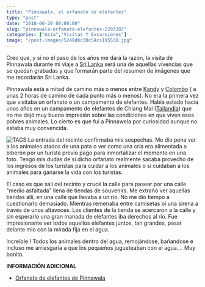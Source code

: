 ```yaml
---
title: "Pinnawala, el orfanato de elefantes"
type: "post"
date: "2018-06-20 00:00:00"
slug: "pinnawala-orfanato-elefantes-2293287"
categories: ["Asia","Visitas Y Excursiones"]
image: "/post-images/5249dbc30c54cs195538.jpg"
---
```


Creo que, y si no el paso de los años me dará la razón, la visita de Pinnawala durante mi viaje a [Sri Lanka](http://www.missviajes.com/sri-lanka-pais-eterna-sonrisa-2272853/) será una de aquellas vivencias que se quedan grabadas y que formarán parte del resumen de imágenes que me recordarán Sri Lanka.  
  
Pinnawala está a mitad de camino más o menos entre [Kandy](http://www.missviajes.com/kandy-festival-perahera-2280195/) y [Colombo](http://www.missviajes.com/colombo-capital-sri-lanka-2291054/) ( a unas 2 horas de camino de cada punto más o menos). No era la primera vez que visitaba un orfanato o un campamento de elefantes. Había estado hacía unos años en un campamento de elefantes de Chiang Mai ([Tailandia](http://www.missviajes.com/tailandia-ideal-viajar-ninos-2178570)) que no me dejó muy buena impresión sobre las condiciones en que viven esos pobres animales. Lo cierto es que fui a Pinnawela por curiosidad aunque no estaba muy convencida.  
  
![ TAGS:](/post-images/5249dbc30c54cs195538.jpg "by missviajes")La entrada del recinto confirmaba mis sospechas. Me dio pena ver a los animales atados de una pata o ver como una cría era alimentada a biberón por un turista previo pago para inmortalizar el momento en una foto. Tengo mis dudas de si dicho orfanato realmente sacaba provecho de los ingresos de los turistas para cuidar a los animales o si cuidaban a los animales para ganarse la vida con los turistas.  
  
El caso es que salí del recinto y crucé la calle para pasear por una calle "medio asfaltada" llena de tiendas de souvenirs. Me extrañó ver aquellas tiendas allí, en una calle que llevaba a un río. No me dio tiempo a cuestionarlo demasiado. Mientras remenaba entre camisetas oí una sirena a través de unos altavoces. Los clientes de la tienda se acercaron a la calle y sin esperarlo una gran manada de elefantes iba derechos al río. Fue impresionante ver todos aquellos elefantes juntos, tan grandes, pasar delante mio con la mirada fija en el agua.  
  
Increíble ! Todos los animales dentro del agua, remojándose, bañandose e incluso me arriesgaría a que los pequeños jugueteaban con el agua.... Muy bonito.  
  
**INFORMACIÓN ADICIONAL**

- [Orfanato de elefantes de Pinnawala](http://www.elephant.se/location2.php?location_id=43)